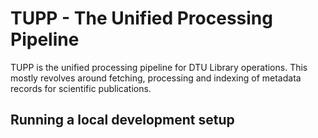 # TUPP - The Unified Processing Pipeline

TUPP is the unified processing pipeline for DTU Library operations. This mostly revolves around fetching, processing and
indexing of metadata records for scientific publications.

## Running a local development setup
